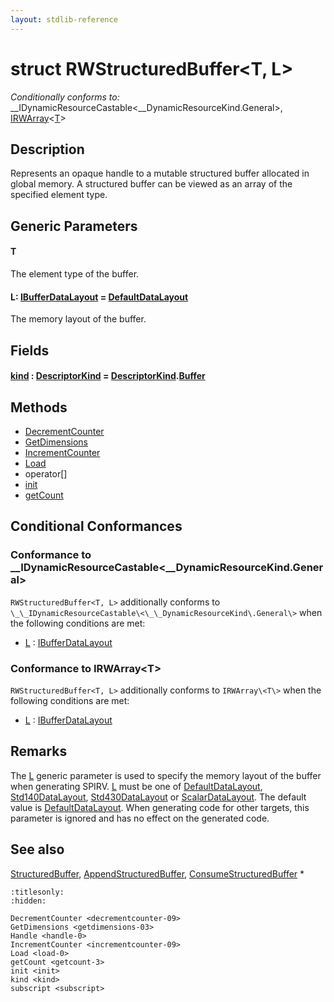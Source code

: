 ```yaml
---
layout: stdlib-reference
---
```


# struct RWStructuredBuffer\<T, L\>

*Conditionally conforms to:* \_\_IDynamicResourceCastable\<\_\_DynamicResourceKind\.General\>, [IRWArray](../../interfaces/irwarray-0123/index)\<[T](../../interfaces/irwarray-0123/index#typeparam-T)\>

## Description

Represents an opaque handle to a mutable structured buffer allocated in global memory.
A structured buffer can be viewed as an array of the specified element type.

## Generic Parameters

####  <a id="typeparam-T"></a>T
The element type of the buffer.

####  <a id="typeparam-L"></a>L: [IBufferDataLayout](../../interfaces/ibufferdatalayout-017b/index) = [DefaultDataLayout](../defaultdatalayout-07b/index)
The memory layout of the buffer.


## Fields

####  <a id="decl-kind"></a>[kind](kind) : [DescriptorKind](../descriptorkind-0a/index) = [DescriptorKind](../descriptorkind-0a/index)\.[Buffer](../descriptorkind-0a/index#decl-Buffer)

## Methods

* [DecrementCounter](decrementcounter-09)
* [GetDimensions](getdimensions-03)
* [IncrementCounter](incrementcounter-09)
* [Load](load-0)
* operator\[\]
* [init](init)
* [getCount](getcount-3)

## Conditional Conformances

### Conformance to \_\_IDynamicResourceCastable\<\_\_DynamicResourceKind\.General\>
`RWStructuredBuffer<T, L>` additionally conforms to `\_\_IDynamicResourceCastable\<\_\_DynamicResourceKind\.General\>` when the following conditions are met:

  * [L](index#typeparam-L) : [IBufferDataLayout](../../interfaces/ibufferdatalayout-017b/index)
### Conformance to IRWArray\<T\>
`RWStructuredBuffer<T, L>` additionally conforms to `IRWArray\<T\>` when the following conditions are met:

  * [L](index#typeparam-L) : [IBufferDataLayout](../../interfaces/ibufferdatalayout-017b/index)
## Remarks


The <span class='code'><a href="index.html#typeparam-L" class="code_type">L</a></span> generic parameter is used to specify the memory layout of the buffer when
generating SPIRV.
<span class='code'><a href="index.html#typeparam-L" class="code_type">L</a></span> must be one of <span class='code'><a href="../defaultdatalayout-07b/index.html" class="code_type">DefaultDataLayout</a></span>, <span class='code'><a href="../std140datalayout-06a/index.html" class="code_type">Std140DataLayout</a></span>, <span class='code'><a href="../std430datalayout-06a/index.html" class="code_type">Std430DataLayout</a></span> or <span class='code'><a href="../scalardatalayout-06a/index.html" class="code_type">ScalarDataLayout</a></span>.
The default value is <span class='code'><a href="../defaultdatalayout-07b/index.html" class="code_type">DefaultDataLayout</a></span>.
When generating code for other targets, this parameter is ignored and has no effect on the generated code.

## See also

<span class='code'><a href="../structuredbuffer-0a/index.html" class="code_type">StructuredBuffer</a></span>, <span class='code'><a href="../appendstructuredbuffer-06g/index.html" class="code_type">AppendStructuredBuffer</a></span>, <span class='code'><a href="../consumestructuredbuffer-07h/index.html" class="code_type">ConsumeStructuredBuffer</a></span>
*



```{toctree}
:titlesonly:
:hidden:

DecrementCounter <decrementcounter-09>
GetDimensions <getdimensions-03>
Handle <handle-0>
IncrementCounter <incrementcounter-09>
Load <load-0>
getCount <getcount-3>
init <init>
kind <kind>
subscript <subscript>
```
